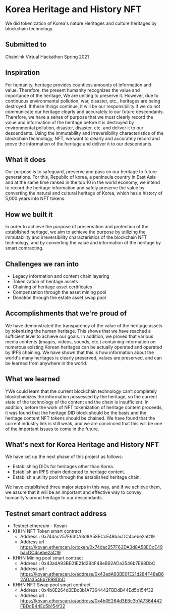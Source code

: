 # Korea Heritage and History NFT

We did tokenization of Korea's nature Heritages and culture heritages by blockchain technology.

## Submitted to

Chainlink Virtual Hackathon Spring 2021

## Inspiration

For humanity, heritage provides countless amounts of information and value. Therefore, the present humanity recognizes the value and importance of the heritage, We are uniting to preserve it. However, due to continuous environmental pollution, war, disaster, etc., heritages are being destroyed. If these things continue, it will be our responsibility if we do not communicate our heritage clearly and accurately to our future descendants. Therefore, we have a sense of purpose that we must clearly record the value and information of the heritage before it is destroyed by environmental pollution, disaster, disaster, etc. and deliver it to our descendants. Using the immutability and irreversibility characteristics of the blockchain technology, NFT, we want to clearly and accurately record and prove the information of the heritage and deliver it to our descendants.

## What it does

Our purpose is to safeguard, preserve and pass on our heritage to future generations. For this, Republic of korea, a peninsula country in East Asia and at the same time ranked in the top 10 in the world economy, we intend to record the heritage information and safely preserve the value by converting the natural and cultural heritage of Korea, which has a history of 5,000 years into NFT tokens.

## How we built it

In order to achieve the purpose of preservation and protection of the established heritage, we aim to achieve the purpose by utilizing the immutability and irreversibility characteristics of the blockchain NFT technology, and by converting the value and information of the heritage by smart contracting.

## Challenges we ran into
* Legacy information and content chain layering
* Tokenization of heritage assets
* Chaining of heritage asset certificates
* Compensation through the asset mining pool
* Donation through the estate asset swap pool

## Accomplishments that we're proud of

We have demonstrated the transparency of the value of the heritage assets by tokenizing the human heritage. This shows that we have reached a sufficient level to achieve our goals. In addition, we proved that various media contents (images, videos, sounds, etc.) containing information on numerous existing Korean heritages can be actually operated and operated by IPFS chaining. We have shown that this is how information about the world's many heritages is clearly preserved, values are preserved, and can be learned from anywhere in the world.

## What we learned

YWe could learn that the current blockchain technology can’t completely blockchainizes the information possessed by the heritage, so the current state of the technology of the content and the chain is insufficient. In addition, before the work of NFT tokenization of heritage content proceeds, it was found that the heritage DID block should be the basis and the heritage content NFT tokens should be chained. We have found that the current industry link is still weak, and we are convinced that this will be one of the important issues to come in the future.


## What's next for Korea Heritage and History NFT

We have set up the next phase of this project as follows:

* Establishing DIDs for heritages other than Korea.
* Establish an IPFS chain dedicated to heritage content.
* Establish a utility pool through the established heritage chain.

We have established three major steps in this way, and if we achieve them, we assure that it will be an important and effective way to convey humanity's proud heritage to our descendants.

## Testnet smart contract address

* Testnet ethereum - Kovan
* KHHN NFT Token smart contract 
  - Address : 0x74dac257F63DA3d8A58ECcE49bacDC4cebe2aC19
  - Address url : https://kovan.etherscan.io/token/0x74dac257F63DA3d8A58ECcE49bacDC4cebe2aC19
* KHHN Mining pool smart contract
  - Address : 0x43adA93BE01E21d284F48eB62ADa3546b7E98DbC
  - Address url : https://kovan.etherscan.io/address/0x43adA93BE01E21d284F48eB62ADa3546b7E98DbC
* KHHN NFT Swap pool smart contract
  - Address : 0x4b0E264d3EBc3b1A7364442FBDdB44Ed5b154f32
  - Address url : https://kovan.etherscan.io/address/0x4b0E264d3EBc3b1A7364442FBDdB44Ed5b154f32  

